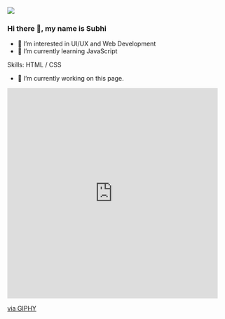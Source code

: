 
![](https://media-exp1.licdn.com/dms/image/C5616AQHxub-zeaYpZw/profile-displaybackgroundimage-shrink_200_800/0/1645331354038?e=1651708800&v=beta&t=SmfGVP8erEgLJYxGC000JXd79DToqTe6ve3ezdK-V6M)
### Hi there 👋, my name is Subhi
- 👀 I’m interested in UI/UX and Web Development
- 🌱 I’m currently learning JavaScript

Skills: HTML / CSS

- 🔭 I’m currently working on this page. 


<iframe src="https://giphy.com/embed/765ccrAiB0g9z6EApL" width="480" height="480" frameBorder="0" class="giphy-embed" allowFullScreen></iframe><p><a href="https://giphy.com/gifs/765ccrAiB0g9z6EApL">via GIPHY</a></p>


<!---
Subhi-c/Subhi-c is a ✨ special ✨ repository because its `README.md` (this file) appears on your GitHub profile.
You can click the Preview link to take a look at your changes.
--->
